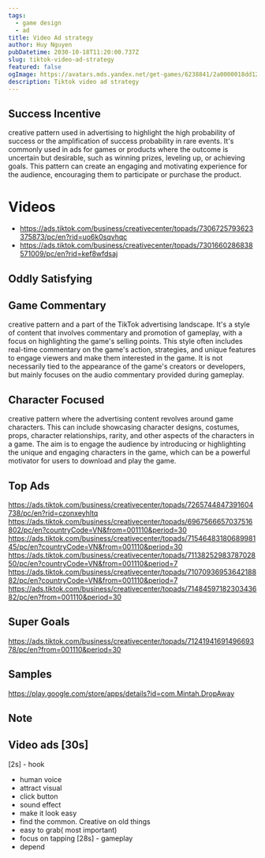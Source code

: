 ```yaml
---
tags:
  - game design
  - ad
title: Video Ad strategy
author: Huy Nguyen
pubDatetime: 2030-10-18T11:20:00.737Z
slug: tiktok-video-ad-strategy
featured: false
ogImage: https://avatars.mds.yandex.net/get-games/6238841/2a0000018dd12aed5b7bd426de200506e45a/orig
description: Tiktok video ad strategy
---
```


## Success Incentive
creative pattern used in advertising to highlight the high probability of success or the amplification of success probability in rare events. 
It's commonly used in ads for games or products where the outcome is uncertain but desirable, such as winning prizes, leveling up, or achieving goals. 
This pattern can create an engaging and motivating experience for the audience, encouraging them to participate or purchase the product.

# Videos
- https://ads.tiktok.com/business/creativecenter/topads/7306725793623375873/pc/en?rid=uo6k0sqvhqc
- https://ads.tiktok.com/business/creativecenter/topads/7301660286838571009/pc/en?rid=kef8wfdsaj

## Oddly Satisfying

## Game Commentary

creative pattern and a part of the TikTok advertising landscape. It's a style of content that involves commentary and promotion 
of gameplay, with a focus on highlighting the game's selling points. This style often includes real-time commentary on the game's action, strategies, and unique features to engage viewers and make them interested in the game. It is not necessarily tied to the appearance of the game's creators or developers, but mainly focuses on the audio commentary provided during gameplay.

## Character Focused
creative pattern where the advertising content revolves around game characters. This can include showcasing character designs, costumes, 
props, character relationships, rarity, and other aspects of the characters in a game. The aim is to engage the audience by introducing or 
highlighting the unique and engaging characters in the game, which can be a powerful motivator for users to download and play the game.

## Top Ads
https://ads.tiktok.com/business/creativecenter/topads/7265744847391604738/pc/en?rid=czonxeyhltq
https://ads.tiktok.com/business/creativecenter/topads/6967566657037516802/pc/en?countryCode=VN&from=001110&period=30
https://ads.tiktok.com/business/creativecenter/topads/7154648318068998145/pc/en?countryCode=VN&from=001110&period=30
https://ads.tiktok.com/business/creativecenter/topads/7113825298378702850/pc/en?countryCode=VN&from=001110&period=7
https://ads.tiktok.com/business/creativecenter/topads/7107093695364218882/pc/en?countryCode=VN&from=001110&period=7
https://ads.tiktok.com/business/creativecenter/topads/7148459718230343682/pc/en?from=001110&period=30

## Super Goals
https://ads.tiktok.com/business/creativecenter/topads/7124194169149669378/pc/en?from=001110&period=30

## Samples
https://play.google.com/store/apps/details?id=com.Mintah.DropAway

## Note
## Video ads [30s]
[2s] - hook 
- human voice
- attract visual
- click button
- sound effect
- make it look easy
- find the common. Creative on old things
- easy to grab( most important)
- focus on tapping
[28s] - gameplay
- depend
